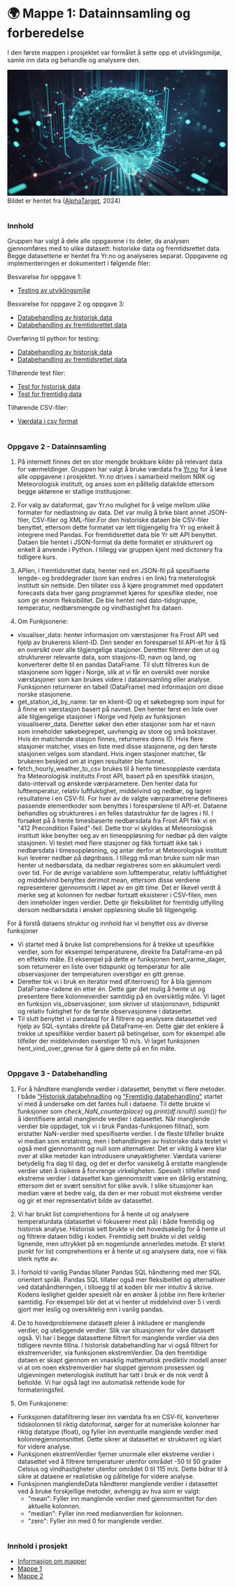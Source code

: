 
# 🌍 Mappe 1: Datainnsamling og forberedelse
I den første mappen i prosjektet var formålet å sette opp et utviklingsmiljø, samle inn data og behandle og analysere den. 

![Bilde](/resources/Bilde2.webp)
Bildet er hentet fra ([AlphaTarget](https://alphatarget.com/resources/a-primer-on-artificial-intelligence/), 2024)



#
### Innhold 
Gruppen har valgt å dele alle oppgavene i to deler, da analysen gjennomføres med to ulike datasett: historiske data og fremtidsrettet data. Begge datasettene er hentet fra Yr.no og analyseres separat. Oppgavene og implementeringen er dokumentert i følgende filer: 

Besvarelse for oppgave 1:
- [Testing av utviklingsmiljø](/src/mappe1/utviklingsmiljø.ipynb)

Besvarelse for oppgave 2 og oppgave 3:
- [Databehandling av historisk data](/src/mappe1/data_behandling_historisk.ipynb)
- [Databehandling av fremtidsrettet data](/src/mappe1/data_behandling_fremtid.ipynb)

Overføring til python for testing:
- [Databehandling av historisk data](/src/mappe1/API_historisk.py)
- [Databehandling av fremtidsrettet data](/src/mappe1/API_fremtid.py)

Tilhørende test filer:
- [Test for historisk data](/tests/test_APIhistorisk.py)
- [Test for fremtidig data](/tests/test_APIfremtid.py)

Tilhørende CSV-filer:
- [Værdata i csv format](/data/weather_data.csv)




#
### Oppgave 2 - Datainnsamling

1) På internett finnes det en stor mengde brukbare kilder på relevant data for værmeldinger. Gruppen har valgt å bruke værdata fra [Yr.no](https://hjelp.yr.no/hc/no/articles/206550539-Om-Yr) for å løse alle oppgavene i prosjektet. Yr.no drives i samarbeid mellom NRK og Meteorologisk institutt, og anses som en pålitelig datakilde ettersom begge aktørene er statlige institusjoner. 

2) For valg av dataformat, gav Yr.no mulighet for å velge mellom ulike formater for nedlastning av data. Det var mulig å brke blant annet JSON-filer, CSV-filer og XML-filer.For den historiske dataen ble CSV-filer benyttet, ettersom dette formatet var lett tilgjengelig fra Yr og enkelt å integrere med Pandas.
For fremtidsrettet data ble Yr sitt API benyttet. Dataen ble hentet i JSON-format da dette formatet er strukturert og enkelt å anvende i Python. I tillegg var gruppen kjent med dictonery fra tidligere kurs. 

3) APIen, i fremtidsrettet data, henter ned en JSON-fil på spesifiserte lengde- og breddegrader (som kan endres i en link) fra meterologisk institutt sin nettside. Den tillater oss å kjøre programmet med oppdatert forecasts data hver gang programmet kjøres for spesifike steder, noe som gir enorm fleksibilitet. De ble hentet ned dato-tidsgruppe, temperatur, nedbørsmengde og vindhastighet fra dataen. 

4) Om Funkjsonene:
- visualiser_data: henter informasjon om værstasjoner fra Frost API ved hjelp av brukerens klient-ID. Den sender en forespørsel til API-et for å få en oversikt over alle tilgjengelige stasjoner. Deretter filtrerer den ut og strukturerer relevante data, som stasjons-ID, navn og land, og konverterer dette til en pandas DataFrame. Til slutt filtreres kun de stasjonene som ligger i Norge, slik at vi får en oversikt over norske værstasjoner som kan brukes videre i datainnsamling eller analyse. Funksjonen returnerer en tabell (DataFrame) med informasjon om disse norske stasjonene.
- get_station_id_by_name: tar en klient-ID og et søkebegrep som input for å finne en værstasjon basert på navnet. Den henter først en liste over alle tilgjengelige stasjoner i Norge ved hjelp av funksjonen visualiserer_data. Deretter søker den etter stasjoner som har et navn som inneholder søkebegrepet, uavhengig av store og små bokstaver. Hvis én matchende stasjon finnes, returneres dens ID. Hvis flere stasjoner matcher, vises en liste med disse stasjonene, og den første stasjonen velges som standard. Hvis ingen stasjoner matcher, får brukeren beskjed om at ingen resultater ble funnet.
- fetch_hourly_weather_to_csv brukes til å hente timesoppløste værdata fra Meteorologisk institutts Frost API, basert på en spesifikk stasjon, dato-intervall og ønskede værparametere. Den henter data for lufttemperatur, relativ luftfuktighet, middelvind og nedbør, og lagrer resultatene i en CSV-fil. For hver av de valgte værparametrene defineres passende elementkoder som benyttes i forespørslene til API-et. Dataene behandles og struktureres i en felles datastruktur før de lagres i fil.
I forsøket på å hente timesbaserte nedbørsdata fra Frost API fikk vi en "412 Precondition Failed"-feil. Dette tror vi skyldes at Meteorologisk institutt ikke benytter seg av en timeoppløsning for nedbør på den valgte stasjonen. Vi testet med flere stasjoner og fikk fortsatt ikke tak i nedbørsdata i timesoppløsning, og antar derfor at Meteorologisk institutt kun leverer nedbør på døgnbasis. I tillegg må man bruke sum når man henter ut nedbørsdata, da nedbør registreres som en akkumulert verdi over tid. For de øvrige variablene som lufttemperatur, relativ luftfuktighet og middelvind benyttes derimot mean, ettersom disse verdiene representerer gjennomsnitt i løpet av en gitt time. Det er likevel verdt å merke seg at kolonnen for nedbør fortsatt eksisterer i CSV-filen, men den inneholder ingen verdier. Dette gir fleksibilitet for fremtidig utfylling dersom nedbørsdata i ønsket oppløsning skulle bli tilgjengelig.

For å forstå dataens struktur og innhold har vi benyttet oss av diverse funksjoner 
- Vi startet med å bruke list comprehensions for å trekke ut spesifikke verdier, som for eksempel temperaturene, direkte fra DataFrame-en på en effektiv måte. Et eksempel på dette er funksjonen hent_varme_dager, som returnerer en liste over tidspunkt og temperatur for alle observasjoner der temperaturen overstiger en gitt grense.
- Deretter tok vi i bruk en iterator med df.iterrows() for å bla gjennom DataFrame-radene én etter én. Dette gjør det mulig å hente ut og presentere flere kolonneverdier samtidig på en oversiktlig måte. Vi laget en funksjon vis_observasjoner, som skriver ut stasjonsnavn, tidspunkt og relativ fuktighet for de første observasjonene i datasettet.
- Til slutt benyttet vi pandasql for å filtrere og analysere datasettet ved hjelp av SQL-syntaks direkte på DataFrame-en. Dette gjør det enklere å trekke ut spesifikke verdier basert på betingelser, som for eksempel alle tilfeller der middelvinden overstiger 10 m/s. Vi laget funksjonen hent_vind_over_grense for å gjøre dette på en fin måte.
 
#
### Oppgave 3 - Databehandling
1) For å håndtere manglende verdier i datasettet, benyttet vi flere metoder. I både ["Historisk databehnadling](/src/Mappe%201/data_behandling_historisk.ipynb) og ["Fremtidig databehandling"](/src/Mappe%201/data_behandling_fremtid.ipynb) startet vi med å undersøke om det fantes hull i dataene. Til dette brukte vi funksjoner som _check_NaN_counter(place)_ og _print(df.isnull().sum())_ for å identifisere antall manglende verdier i datasettet. Når manglende verdier ble oppdaget, tok vi i bruk Pandas-funksjonen fillna(), som erstatter NaN-verdier med spesifiserte verdier. I de fleste tilfeller brukte vi median som erstatning, men i behandlingen av historiske data testet vi også med gjennomsnitt og null som alternativer. Det er viktig å være klar over at slike metoder kan introdusere unøyaktigheter. Værdata varierer betydelig fra dag til dag, og det er derfor vanskelig å erstatte manglende verdier uten å risikere å forvrenge virkeligheten. Spesielt i tilfeller med ekstreme verdier i datasettet kan gjennomsnitt være en dårlig erstatning, ettersom det er svært sensitivt for slike avvik. I slike situasjoner kan median være et bedre valg, da den er mer robust mot ekstreme verdier og gir et mer representativt bilde av datasettet.


2) Vi har brukt list comprehentions for å hente ut og analysere temperaturdata (datasettet vi fokuserer mest på) i både fremtidig og historisk analyse. Historisk sett brukte vi det hovedsakelig for å hente ut og filtrere dataen tidlig i koden. Fremtidig sett brukte vi det veldig lignende, men uttrykket på en nogenlunde annerledes metode. Et sterkt punkt for list comprehentions er å hente ut og analysere data, noe vi fikk sterk nytte av. 

3) I forhold til vanlig Pandas tillater Pandas SQL håndtering med mer SQL orientert språk. Pandas SQL tillater også mer fleksibelitet og alternativer ved datahåndteringen, i tilloegg til at koden blir mer intuitiv å skrive. Kodens leslighet gjelder spesielt når en ønsker å jobbe inn flere kriterier samtidig. For eksempel blir det at vi henter ut middelvind over 5 i verdi gjort mer leslig og oversiktelig enn i vanlig pandas. 

4) De to hovedproblemene datasett pleier å inkludere er manglende verdier, og uteliggende verdier. Slik var situasjonen for våre datasett også. Vi har i begge datasettene filtrert for manglende verdier via den tidligere nevnte fillna. I historisk databehandling har vi også filtrert for ekstremverider, via funksjonen ekstremVerdier. Da den fremtidige dataen er skapt gjennom en vnasklig mattematisk prediktiv modell anser vi at om noen ekstremverdier har sluppet gjennom prosessen og utgjevningen meterologisk institutt har tatt i bruk er de nok verdt å beholde. Vi har også lagt inn automatisk rettende kode for formateringsfeil.

5) Om Funksjonene:
- Funksjonen datafiltrering leser inn værdata fra en CSV-fil, konverterer tidskolonnen til riktig datoformat, sørger for at numeriske kolonner har riktig datatype (float), og fyller inn eventuelle manglende verdier med kolonnegjennomsnittet. Dette sikrer at datasettet er strukturert og klart for videre analyse.
- Funksjonen ekstremVerdier fjerner unormale eller ekstreme verdier i datasettet ved å filtrere temperaturer utenfor området -50 til 50 grader Celsius og vindhastigheter utenfor området 0 til 115 m/s. Dette bidrar til å sikre at dataene er realistiske og pålitelige for videre analyse.
- Funksjonen manglendeData håndterer manglende verdier i datasettet ved å bruke forskjellige metoder, avhengig av hva som er valgt:
    - "mean": Fyller inn manglende verdier med gjennomsnittet for den aktuelle kolonnen.
    - "median": Fyller inn med medianverdien for kolonnen.
    - "zero": Fyller inn med 0 for manglende verdier.





#
### Innhold i prosjekt
- [Informasjon om mapper](/README.md)
- [Mappe 1](/src/Mappe%201/README.md)
- [Mappe 2](/src/Mappe%202/README.md)




 
